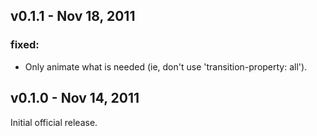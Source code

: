 v0.1.1 - Nov 18, 2011
---------------------

### fixed:
  * Only animate what is needed (ie, don't use 'transition-property: all').

v0.1.0 - Nov 14, 2011
---------------------

Initial official release.
